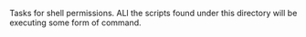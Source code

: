 Tasks for shell permissions. ALl the scripts found under this directory will be executing some form of command. 
